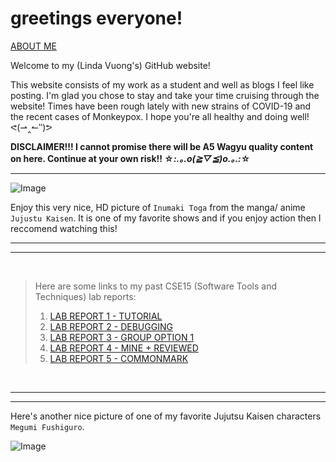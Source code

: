 # **greetings everyone!**

[ABOUT ME](https://lhvuong11.github.io/lhvuong/about-me)

Welcome to my (Linda Vuong's) GitHub website! 

This website consists of my work as a student and well as blogs I feel like posting. I'm glad you chose to stay and take your time cruising through the website! Times have been rough lately with new strains of COVID-19 and the recent cases of Monkeypox. I hope you're all healthy and doing well! ᕙ(⇀‸↼‶)ᕗ

  **DISCLAIMER!!! I cannot promise there will be A5 Wagyu quality content on here. Continue at your own risk!! ☆*:.｡.o(≧▽≦)o.｡.:*☆**
  
  --- 
  ![Image](https://i0.wp.com/pbs.twimg.com/media/E2aDn5KXIAU337Z.jpg)


Enjoy this very nice, HD picture of `Inumaki Toga` from the manga/ anime `Jujustu Kaisen`. It is one of my favorite shows and if you enjoy action then I reccomend watching this! 

  --- 
  ---

  &nbsp;
  
  > Here are some links to my past CSE15 (Software Tools and Techniques) lab reports: 
  >  1. [LAB REPORT 1 - TUTORIAL ](https://lhvuong11.github.io/cse15L-lab-reports/lab-report-1-week-2.html)
  > 2. [LAB REPORT 2 - DEBUGGING ](https://lhvuong11.github.io/cse15L-lab-reports/lab-report-2-week-4.html)
  > 3. [LAB REPORT 3 - GROUP OPTION 1 ](https://lhvuong11.github.io/cse15L-lab-reports/lab-report-3-week-6.html)
  > 4. [LAB REPORT 4 - MINE + REVIEWED ](https://lhvuong11.github.io/cse15L-lab-reports/lab-report-4-week-8.html)
  > 5. [LAB REPORT 5 - COMMONMARK](https://lhvuong11.github.io/cse15L-lab-reports/lab-report-5-week-10.html)

  &nbsp;

  ---
  ---

  Here's another nice picture of one of my favorite Jujutsu Kaisen characters   `Megumi Fushiguro`.

  ![Image](megumi.jpg)
